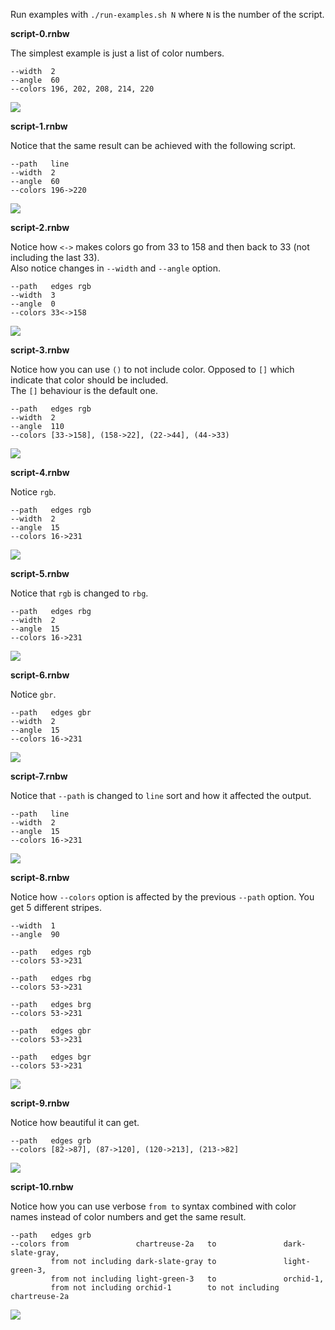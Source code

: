 Run examples with `./run-examples.sh N` where `N` is the number of the script.  

**script-0.rnbw**  

The simplest example is just a list of color numbers.  

```
--width  2     
--angle  60    
--colors 196, 202, 208, 214, 220   
```
![](https://user-images.githubusercontent.com/22116479/32402021-f3596bb0-c123-11e7-9e37-d4c3c4eb6215.png)

**script-1.rnbw**  

Notice that the same result can be achieved with the following script.  

```
--path   line
--width  2
--angle  60
--colors 196->220
```
![](https://user-images.githubusercontent.com/22116479/32402020-f3403fb4-c123-11e7-95da-d0e416a630c5.png)
  
**script-2.rnbw**  

Notice how `<->` makes colors go from 33 to 158 and then back to 33 (not including the last 33).  
Also notice changes in `--width` and `--angle` option.  

```
--path   edges rgb
--width  3
--angle  0
--colors 33<->158
```
![](https://user-images.githubusercontent.com/22116479/32402019-f3279a68-c123-11e7-9d36-b7c98f4274e9.png)

**script-3.rnbw**  

Notice how you can use `()` to not include color. Opposed to `[]` which indicate that color should be included.  
The `[]` behaviour is the default one.  

```
--path   edges rgb
--width  2
--angle  110
--colors [33->158], (158->22], (22->44], (44->33)
```
![](https://user-images.githubusercontent.com/22116479/32402018-f30d32fe-c123-11e7-9064-b6ed20ae7f7f.png)

**script-4.rnbw**  

Notice `rgb`.  

```
--path   edges rgb
--width  2
--angle  15
--colors 16->231
```
![](https://user-images.githubusercontent.com/22116479/32402017-f2f3f67c-c123-11e7-99da-712c791fb6ad.png)

**script-5.rnbw**  

Notice that `rgb` is changed to `rbg`.  

```
--path   edges rbg
--width  2
--angle  15
--colors 16->231
```
![](https://user-images.githubusercontent.com/22116479/32402016-f2dafcda-c123-11e7-9d57-fb2b46ed7dc1.png)

**script-6.rnbw**  

Notice `gbr`.  

```
--path   edges gbr
--width  2
--angle  15
--colors 16->231
```
![](https://user-images.githubusercontent.com/22116479/32402015-f2c21134-c123-11e7-97da-d0e1b7675ce8.png)

**script-7.rnbw**  

Notice that `--path` is changed to `line` sort and how it affected the output.  

```
--path   line
--width  2
--angle  15
--colors 16->231
```
![](https://user-images.githubusercontent.com/22116479/32402014-f2a622b2-c123-11e7-9744-f0d512858e11.png)

**script-8.rnbw**  

Notice how `--colors` option is affected by the previous `--path` option. You get 5 different stripes.  

```
--width  1
--angle  90

--path   edges rgb
--colors 53->231

--path   edges rbg
--colors 53->231

--path   edges brg
--colors 53->231

--path   edges gbr
--colors 53->231

--path   edges bgr
--colors 53->231
```
![](https://user-images.githubusercontent.com/22116479/32408473-018e16cc-c1a1-11e7-8258-5497e2f09b12.png)

**script-9.rnbw**  

Notice how beautiful it can get.  

```
--path   edges grb
--colors [82->87], (87->120], (120->213], (213->82]
```

![](https://user-images.githubusercontent.com/22116479/32408542-49af48b2-c1a2-11e7-9579-ba5389b047fc.png)

**script-10.rnbw**

Notice how you can use verbose `from to` syntax combined with color names instead of color numbers and get the same result.  

```
--path   edges grb
--colors from               chartreuse-2a   to               dark-slate-gray,
         from not including dark-slate-gray to               light-green-3,
         from not including light-green-3   to               orchid-1,
         from not including orchid-1        to not including chartreuse-2a
```

![](https://user-images.githubusercontent.com/22116479/32408585-2fb972c4-c1a3-11e7-838e-767d602c722f.png)



